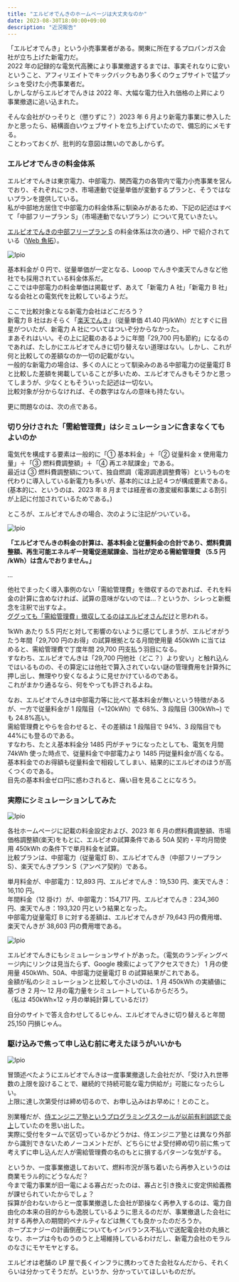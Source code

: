 ```yaml
---
title: "エルピオでんきのホームページは大丈夫なのか"
date: 2023-08-30T18:00:00+09:00
description: "近況報告"
---
```


「エルピオでんき」という小売事業者がある。関東に所在するプロパンガス会社が立ち上げた新電力だ。  
2022 年の記録的な電気代高騰により事業撤退するまでは、事実それなりに安いということ、アフィリエイトでキックバックもあり多くのウェブサイトで猛プッシュを受けた小売事業者だ。  
しかしながらエルピオでんきは 2022 年、大幅な電力仕入れ価格の上昇により事業撤退に追い込まれた。

そんな会社がひっそりと（懲りずに？）2023 年 6 月より新電力事業に参入したかと思ったら、結構面白いウェブサイトを立ち上げていたので、備忘的にメモする。  
ことわっておくが、批判的な意図は無いのであしからず。

### エルピオでんきの料金体系

エルピオでんきは東京電力、中部電力、関西電力の各管内で電力小売事業を営んでおり、それぞれにつき、市場連動で従量単価が変動するプランと、そうではないプランを提供している。  
私が中部地方居住で中部電力の料金体系に馴染みがあるため、下記の記述はすべて「中部フリープラン S」（市場連動でないプラン）について見ていきたい。

[エルピオでんきの中部フリープラン S](https://www.lpio.jp/lpio_denki/lpio_denki_chubu/) の料金体系は次の通り、HP で紹介されている（[Web 魚拓](https://archive.is/ceGrZ)）。

![lpio](/imgs/lpio1.png)

基本料金が 0 円で、従量単価が一定となる、Looop でんきや楽天でんきなど他社でも採用されている料金体系だ。  
ここでは中部電力の料金単価は掲載せず、あえて「新電力 A 社」「新電力 B 社」なる会社との電気代を比較しているようだ。

ここで比較対象となる新電力会社はどこだろう？  
新電力 B 社はおそらく「[楽天でんき](https://energy.rakuten.co.jp/electricity/fee/plan_s/)」（従量単価 41.40 円/kWh）だとすぐに目星がついたが、新電力 A 社についてはついぞ分からなかった。  
まあそれはいい。その上に記載のあるように年間「29,700 円も節約」になるのであれば、たしかにエルピオでんきに切り替えない道理はない。しかし、これが何と比較しての差額なのか一切の記載がない。  
一般的な新電力の場合は、多くの人にとって馴染みのある中部電力の従量電灯 B と比較した差額を掲載していることが多いため、エルピオでんきもそうかと思ってしまうが、少なくともそういった記述は一切ない。  
比較対象が分からなければ、その数字はなんの意味も持たない。

更に問題なのは、次の点である。

### 切り分けされた「需給管理費」はシミュレーションに含まなくてもよいのか

電気代を構成する要素は一般的に「① 基本料金」＋「② 従量料金 x 使用電力量」＋「③ 燃料費調整額」＋「④ 再エネ賦課金」である。  
最近は ③ 燃料費調整額について、独自燃調（電源調達調整費等）というものを代わりに導入している新電力も多いが、基本的には上記４つが構成要素である。  
(基本的に、というのは、2023 年 8 月までは経産省の激変緩和事業による割引が上記に付加されているためである。)

ところが、エルピオでんきの場合、次のように注記がついている。

![lpio](/imgs/lpio2.png)

**「エルピオでんきの料金の計算は、基本料金と従量料金の合計であり、燃料費調整額、再生可能エネルギー発電促進賦課金、当社が定める需給管理費 （5.5 円 /kWh）は含んでおりません。」**

...

他社でまったく導入事例のない「需給管理費」を徴収するのであれば、それを料金の計算に含めなければ、試算の意味がないのでは...？というか、シレっと新概念を注釈で出すなよ。  
[ググっても「需給管理費」徴収してるのはエルピオさんだけ](https://www.google.com/search?q=%E9%9C%80%E7%B5%A6%E7%AE%A1%E7%90%86%E8%B2%BB&sourceid=chrome&ie=UTF-8)と思われる。

1kWh あたり 5.5 円だと対して影響のないように感じてしまうが、エルピオがうたう年間「29,700 円のお得」の試算根拠となる月間使用量 450kWh に当てはめると、需給管理費で丁度年間 29,700 円支払う羽目になる。  
すなわち、エルピオでんきは「29,700 円他社（どこ？）より安い」と触れ込んではいるものの、その算定には他社で算入されていない謎の管理費用を計算外に押し出し、無理やり安くなるように見せかけているのである。  
これがまかり通るなら、何をやっても許されるよね。

なお、エルピオでんきは中部電力等に比べて基本料金が無いという特徴があるが、一方で従量料金が 1 段階目（~120kWh）で 68%、3 段階目 (300kWh~) でも 24.8%高い。  
需給管理費とやらを合わせると、その差額は 1 段階目で 94%、3 段階目でも 44%にも登るのである。  
すなわち、たとえ基本料金分 1485 円がチャラになったとしても、電気を月間 74kWh 使った時点で、従量料金で中部電力より 1485 円従量料金が高くなる。  
基本料金でのお得額も従量料金で相殺してしまい、結果的にエルピオのほうが高くつくのである。  
目先の基本料金ゼロ円に惑わされると、痛い目を見ることになろう。

### 実際にシミュレーションしてみた

![lpio](/imgs/lpio3.png)

各社ホームページに記載の料金設定および、2023 年 6 月の燃料費調整額、市場価格調整額(楽天)をもとに、エルピオの試算条件である 50A 契約・平均月間使用 450kWh の条件下で単月料金を試算。  
比較プランは、中部電力（従量電灯 B）、エルピオでんき（中部フリープラン S）、楽天でんきプラン S（アンペア契約）である。

単月料金が、中部電力：12,893 円、エルピオでんき：19,530 円、楽天でんき：16,110 円。  
年間料金（12 掛け）が、中部電力：154,717 円、エルピオでんき：234,360 円、楽天でんき：193,320 円という結果となった。  
中部電力従量電灯 B に対する差額は、エルピオでんきが 79,643 円の費用増、楽天でんきが 38,603 円の費用増である。

![lpio](/imgs/lpio4.png)

エルピオでんきにもシミュレーションサイトがあった。（電気のランディングページ内にリンクは見当たらず、Google 検索によってアクセスできた）
1 月の使用量 450kWh、50A、中部電力従量電灯 B の試算結果がこれである。  
金額が私のシミュレーションと比較して小さいのは、1 月 450kWh の実績値に基づき 2 月～ 12 月の電力量をシミュレートしているからだろう。  
（私は 450kWh×12 ヶ月の単純計算しているだけ）

自分のサイトで答え合わせしてるじゃん、エルピオでんきに切り替えると年間 25,150 円損じゃん。

### 駆け込みで焦って申し込む前に考えたほうがいいかも

![lpio](/imgs/lpio5.png)

冒頭述べたようにエルピオでんきは一度事業撤退した会社だが、「受け入れ世帯数の上限を設けることで、継続的で持続可能な電力供給が」可能になったらしい。  
上限に達し次第受付は締め切るので、お申し込みはお早めに！とのこと。

別業種だが、[侍エンジニア塾というプログラミングスクールが以前有利誤認で炎上](https://jz5.jp/2018/10/12/sejuku/)していたのを思い出した。  
実際に受付をタームで区切っているかどうかは、侍エンジニア塾とは異なり外部から識別できないためノーコメントだが、どちらにせよ受付締め切り前に焦って考えずに申し込んだ人が需給管理費の名のもとに損するパターンな気がする。

というか、一度事業撤退しておいて、燃料市況が落ち着いたら再参入というのは商業モラル的にどうなんだ？  
今まで電力事業が旧一電による寡占だったのは、寡占と引き換えに安定供給義務が課せられていたからでしょ？  
採算が合わないからと一度事業撤退した会社が節操なく再参入するのは、電力自由化の本来の目的からも逸脱しているように思えるのだが、事業撤退した会社に対する再参入の期間的ペナルティなどは無くても良かったのだろうか。  
ホープエナジーの計画倒産についてもインバランス不払いで送配電会社の丸損となり、ホープは今ものうのうと上場維持しているわけだし、新電力会社のモラルのなさにモヤモヤとする。

エルピオは老舗の LP 屋で長くインフラに携わってきた会社なんだから、それくらいは分かってそうだが。というか、分かっていてほしいものだが。
